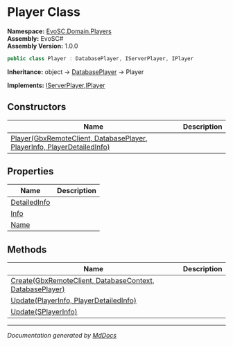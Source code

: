 ﻿<!--  
  <auto-generated>   
    The contents of this file were generated by a tool.  
    Changes to this file may be list if the file is regenerated  
  </auto-generated>   
-->

# Player Class

**Namespace:** [EvoSC.Domain.Players](../index.md)  
**Assembly:** EvoSC\#  
**Assembly Version:** 1.0.0

```csharp
public class Player : DatabasePlayer, IServerPlayer, IPlayer
```

**Inheritance:** object → [DatabasePlayer](../DatabasePlayer/index.md) → Player

**Implements:** [IServerPlayer](../../../Interfaces/Players/IServerPlayer/index.md),[IPlayer](../../../Interfaces/Players/IPlayer/index.md)

## Constructors

| Name                                                                                             | Description |
| ------------------------------------------------------------------------------------------------ | ----------- |
| [Player(GbxRemoteClient, DatabasePlayer, PlayerInfo, PlayerDetailedInfo)](constructors/index.md) |             |

## Properties

| Name                                       | Description |
| ------------------------------------------ | ----------- |
| [DetailedInfo](properties/DetailedInfo.md) |             |
| [Info](properties/Info.md)                 |             |
| [Name](properties/Name.md)                 |             |

## Methods

| Name                                                                                            | Description |
| ----------------------------------------------------------------------------------------------- | ----------- |
| [Create(GbxRemoteClient, DatabaseContext, DatabasePlayer)](methods/Create.md)                   |             |
| [Update(PlayerInfo, PlayerDetailedInfo)](methods/Update.md#updateplayerinfo-playerdetailedinfo) |             |
| [Update(SPlayerInfo)](methods/Update.md#updatesplayerinfo)                                      |             |

___

*Documentation generated by [MdDocs](https://github.com/ap0llo/mddocs)*
